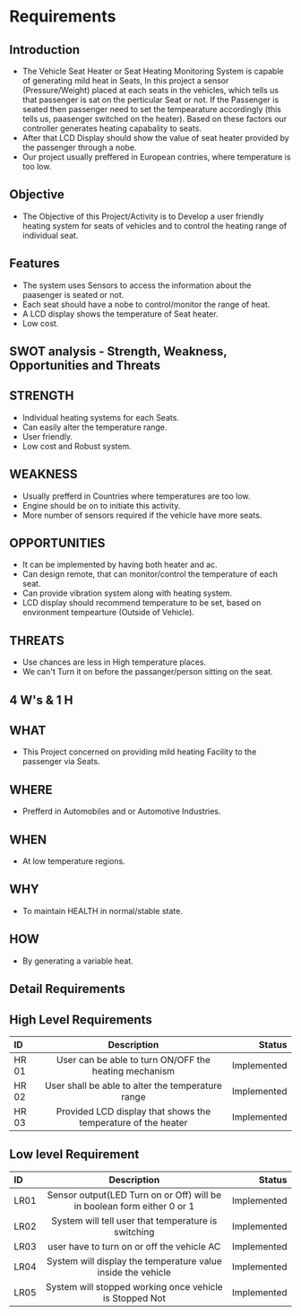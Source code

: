 # Requirements
## Introduction
-   The Vehicle Seat Heater or Seat Heating Monitoring System is capable of generating mild heat in Seats, In this project a sensor (Pressure/Weight) placed at each seats in the vehicles, which tells us that passenger is sat on the perticular Seat or not. If the Passenger is seated then passenger need to set the tempearature accordingly (this tells us, paasenger switched on the heater). Based on these factors our controller generates heating capabality to seats.
-   After that LCD Display should show the value of seat heater provided by the passenger through a nobe.
-   Our project usually preffered in European contries, where temperature is too low.

## Objective


-   The Objective of this Project/Activity is to Develop a user friendly heating system for seats of vehicles and to control the heating range of individual seat.

## Features
-   The system uses Sensors to access the information about the paasenger is seated or not.
-   Each seat should have a nobe to control/monitor the range of heat.
-   A LCD display shows the temperature of Seat heater.
-   Low cost.


## SWOT analysis - Strength, Weakness, Opportunities and Threats
## STRENGTH


-   Individual heating systems for each Seats.
-   Can easily alter the temperature range.
-   User friendly.
-   Low cost and Robust system.


## WEAKNESS
-   Usually prefferd in Countries where temperatures are too low.
-   Engine should be on to initiate this activity.
-   More number of sensors required if the vehicle have more seats.


## OPPORTUNITIES
-   It can be implemented by having both heater and ac.
-   Can design remote, that can monitor/control the temperature of each seat.
-   Can provide vibration system along with heating system.
-   LCD display should recommend temperature to be set, based on environment tempearture (Outside of Vehicle).
## THREATS
-   Use chances are less in High temperature places.
-   We can't Turn it on before the passanger/person sitting on the seat.
## 4 W's & 1 H
## WHAT
-   This Project concerned on providing mild heating Facility to the passenger via Seats.
## WHERE
-   Prefferd in Automobiles and or Automotive Industries.
## WHEN
-   At low temperature regions.
## WHY
-   To maintain HEALTH in normal/stable state.
## HOW
-   By generating a variable heat.
## Detail Requirements
## High Level Requirements

| ID | Description | Status|
| :---         |     :---:      |          ---: |
| HR 01   | User can be able to turn ON/OFF the heating mechanism    | 	Implemented  |
|  HR 02 | User shall be able to alter the temperature range     | Implemented     |
|        HR 03      |       Provided LCD display that shows the temperature of the heater          |    	Implemented          |

## Low level Requirement

| ID | Description | Status|
| :---         |     :---:      |          ---: |
|  LR01  | Sensor output(LED Turn on or Off) will be in boolean form either 0 or 1    | 	Implemented  |
|  LR02 | System will tell user that temperature is switching  | Implemented     |
|    LR03    |     	user have to turn on or off the vehicle AC          |    	Implemented          |
|    LR04   |     	System will display the temperature value inside the vehicle         |    	Implemented          |
|    LR05    |     	System will stopped working once vehicle is Stopped Not        |    	Implemented          |




